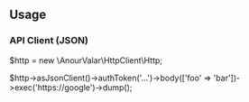 ## Usage

### API Client (JSON)
$http = new \AnourValar\HttpClient\Http;

$http->asJsonClient()->authToken('...')->body(['foo' => 'bar'])->exec('https://google')->dump();
```
